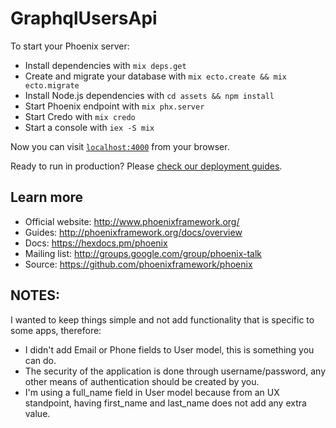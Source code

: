 # GraphqlUsersApi

To start your Phoenix server:

  * Install dependencies with `mix deps.get`
  * Create and migrate your database with `mix ecto.create && mix ecto.migrate`
  * Install Node.js dependencies with `cd assets && npm install`
  * Start Phoenix endpoint with `mix phx.server`
  * Start Credo with `mix credo`
  * Start a console with `iex -S mix`

Now you can visit [`localhost:4000`](http://localhost:4000) from your browser.

Ready to run in production? Please [check our deployment guides](http://www.phoenixframework.org/docs/deployment).

## Learn more

  * Official website: http://www.phoenixframework.org/
  * Guides: http://phoenixframework.org/docs/overview
  * Docs: https://hexdocs.pm/phoenix
  * Mailing list: http://groups.google.com/group/phoenix-talk
  * Source: https://github.com/phoenixframework/phoenix


## NOTES:
I wanted to keep things simple and not add functionality that is specific to 
some apps, therefore:

- I didn't add Email or Phone fields to User model, this is something you can do.
- The security of the application is done through username/password, any other
  means of authentication should be created by you.
- I'm using a full_name field in User model because from an UX standpoint, having
  first_name and last_name does not add any extra value.
